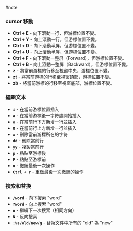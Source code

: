 #note
### cursor 移動
*  **Ctrl + E** - 向下滾動一行，但游標位置不變。
*  **Ctrl + Y** - 向上滾動一行，但游標位置不變。
*  **Ctrl + D** - 向下滾動半屏，但游標位置不變。
*  **Ctrl + U** - 向上滾動半屏，但游標位置不變。
*  **Ctrl + F** - 向下滾動一整屏（Forward），但游標位置不變。
*  **Ctrl + B** - 向上滾動一整屏（Backward），但游標位置不變。
*   **z** - 將當前游標的行移至視窗中央，游標位置不變。
*   **zt** - 將當前游標的行移至視窗頂部，游標位置不變。
*   **zb** - 將當前游標的行移至視窗底部，游標位置不變。
### 編輯文本

- **`i`** - 在當前游標位置插入
- **`a`** - 在當前游標後一字符處開始插入
- **`o`** - 在當前行下方新增一行並插入
- **`O`** - 在當前行上方新增一行並插入
- **`x`** - 刪除當前游標所在的字符
- **`dd`** - 刪除當前行
- **`yy`** - 複製當前行
- **`p`** - 粘貼至游標後
- **`P`** - 粘貼至游標前
- **`u`** - 撤銷最後一次操作
- **`Ctrl + r`** - 重做最後一次撤銷的操作

### 搜索和替換

- **`/word`** - 向下搜索 "word"
- **`?word`** - 向上搜索 "word"
- **`n`** - 繼續下一次搜索（相同方向）
- **`N`** - 反向搜索
- **`:%s/old/new/g`** - 替換文件中所有的 "old" 為 "new"

